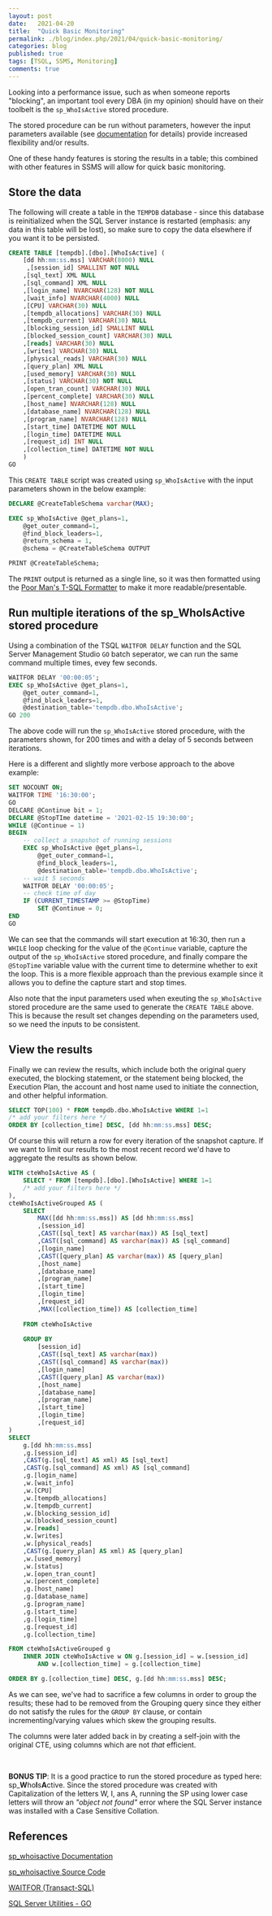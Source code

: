 ```yaml
---
layout: post
date:   2021-04-20
title:  "Quick Basic Monitoring"
permalink: ./blog/index.php/2021/04/quick-basic-monitoring/
categories: blog
published: true
tags: [TSQL, SSMS, Monitoring]
comments: true
---
```

Looking into a performance issue, such as when someone reports "blocking", an important tool every DBA (in my opinion) should have on their toolbelt is the `sp_WhoIsActive` stored procedure.

The stored procedure can be run without parameters, however the input parameters available (see [documentation](http://whoisactive.com/docs/) for details) provide increased flexibility and/or results.

One of these handy features is storing the results in a table; this combined with other features in SSMS will allow for quick basic monitoring.

## Store the data

The following will create a table in the `TEMPDB` database - since this database is reinitialized when the SQL Server instance is restarted (emphasis: any data in this table will be lost), so make sure to copy the data elsewhere if you want it to be persisted.

``` sql
CREATE TABLE [tempdb].[dbo].[WhoIsActive] (
    [dd hh:mm:ss.mss] VARCHAR(8000) NULL
     ,[session_id] SMALLINT NOT NULL
    ,[sql_text] XML NULL
    ,[sql_command] XML NULL
    ,[login_name] NVARCHAR(128) NOT NULL
    ,[wait_info] NVARCHAR(4000) NULL
    ,[CPU] VARCHAR(30) NULL
    ,[tempdb_allocations] VARCHAR(30) NULL
    ,[tempdb_current] VARCHAR(30) NULL
    ,[blocking_session_id] SMALLINT NULL
    ,[blocked_session_count] VARCHAR(30) NULL
    ,[reads] VARCHAR(30) NULL
    ,[writes] VARCHAR(30) NULL
    ,[physical_reads] VARCHAR(30) NULL
    ,[query_plan] XML NULL
    ,[used_memory] VARCHAR(30) NULL
    ,[status] VARCHAR(30) NOT NULL
    ,[open_tran_count] VARCHAR(30) NULL
    ,[percent_complete] VARCHAR(30) NULL
    ,[host_name] NVARCHAR(128) NULL
    ,[database_name] NVARCHAR(128) NULL
    ,[program_name] NVARCHAR(128) NULL
    ,[start_time] DATETIME NOT NULL
    ,[login_time] DATETIME NULL
    ,[request_id] INT NULL
    ,[collection_time] DATETIME NOT NULL
    )
GO
```

This `CREATE TABLE` script was created using `sp_WhoIsActive` with the input parameters shown in the below example:

``` sql
DECLARE @CreateTableSchema varchar(MAX);

EXEC sp_WhoIsActive @get_plans=1,
    @get_outer_command=1,
    @find_block_leaders=1,
    @return_schema = 1,
    @schema = @CreateTableSchema OUTPUT

PRINT @CreateTableSchema;
```

The `PRINT` output is returned as a single line, so it was then formatted using the [Poor Man's T-SQL Formatter](https://poorsql.com/) to make it more readable/presentable.

## Run multiple iterations of the sp_WhoIsActive stored procedure

Using a combination of the TSQL `WAITFOR DELAY` function and the SQL Server Management Studio `GO` batch seperator, we can run the same command multiple times, evey few seconds.

``` sql
WAITFOR DELAY '00:00:05';
EXEC sp_WhoIsActive @get_plans=1,
    @get_outer_command=1,
    @find_block_leaders=1,
    @destination_table='tempdb.dbo.WhoIsActive';
GO 200
```

The above code will run the `sp_WhoIsActive` stored procedure, with the parameters shown, for 200 times and with a delay of 5 seconds between iterations.

Here is a different and slightly more verbose approach to the above example:

``` sql
SET NOCOUNT ON;
WAITFOR TIME '16:30:00';
GO
DELCARE @Continue bit = 1;
DECLARE @StopTIme datetime = '2021-02-15 19:30:00';
WHILE (@Continue = 1)
BEGIN
    -- collect a snapshot of running sessions
    EXEC sp_WhoIsActive @get_plans=1,
        @get_outer_command=1,
        @find_block_leaders=1,
        @destination_table='tempdb.dbo.WhoIsActive';
    -- wait 5 seconds
    WAITFOR DELAY '00:00:05';
    -- check time of day
    IF (CURRENT_TIMESTAMP >= @StopTime)
        SET @Continue = 0;
END
GO
```

We can see that the commands will start execution at 16:30, then run a `WHILE` loop checking for the value of the `@Continue` variable, capture the output of the `sp_WhoIsActive` stored procedure, and finally compare the `@StopTime` variable value with the current time to determine whether to exit the loop. This is a more flexible approach than the previous example since it allows you to define the capture start and stop times.

Also note that the input parameters used when exeuting the `sp_WhoIsActive` stored procedure are the same used to generate the `CREATE TABLE` above. This is because the result set changes depending on the parameters used, so we need the inputs to be consistent.

## View the results

Finally we can review the results, which include both the original query executed, the blocking statement, or the statement being blocked, the Execution Plan, the account and host name used to initiate the connection, and other helpful information.

``` sql
SELECT TOP(100) * FROM tempdb.dbo.WhoIsActive WHERE 1=1
/* add your filters here */
ORDER BY [collection_time] DESC, [dd hh:mm:ss.mss] DESC;
```

Of course this will return a row for every iteration of the snapshot capture. If we want to limit our results to the most recent record we'd have to aggregate the results as shown below.

``` sql
WITH cteWhoIsActive AS (
    SELECT * FROM [tempdb].[dbo].[WhoIsActive] WHERE 1=1
    /* add your filters here */
),
cteWhoIsActiveGrouped AS (
    SELECT 
        MAX([dd hh:mm:ss.mss]) AS [dd hh:mm:ss.mss]
        ,[session_id]
        ,CAST([sql_text] AS varchar(max)) AS [sql_text]
        ,CAST([sql_command] AS varchar(max)) AS [sql_command]
        ,[login_name]
        ,CAST([query_plan] AS varchar(max)) AS [query_plan]
        ,[host_name]
        ,[database_name]
        ,[program_name]
        ,[start_time]
        ,[login_time]
        ,[request_id]
        ,MAX([collection_time]) AS [collection_time]
    
    FROM cteWhoIsActive
    
    GROUP BY
        [session_id]
        ,CAST([sql_text] AS varchar(max))
        ,CAST([sql_command] AS varchar(max))
        ,[login_name]
        ,CAST([query_plan] AS varchar(max))
        ,[host_name]
        ,[database_name]
        ,[program_name]
        ,[start_time]
        ,[login_time]
        ,[request_id]
)
SELECT 
    g.[dd hh:mm:ss.mss]
    ,g.[session_id]
    ,CAST(g.[sql_text] AS xml) AS [sql_text]
    ,CAST(g.[sql_command] AS xml) AS [sql_command]
    ,g.[login_name]
    ,w.[wait_info]
    ,w.[CPU]
    ,w.[tempdb_allocations]
    ,w.[tempdb_current]
    ,w.[blocking_session_id]
    ,w.[blocked_session_count]
    ,w.[reads]
    ,w.[writes]
    ,w.[physical_reads]
    ,CAST(g.[query_plan] AS xml) AS [query_plan]
    ,w.[used_memory]
    ,w.[status]
    ,w.[open_tran_count]
    ,w.[percent_complete]
    ,g.[host_name]
    ,g.[database_name]
    ,g.[program_name]
    ,g.[start_time]
    ,g.[login_time]
    ,g.[request_id]
    ,g.[collection_time]

FROM cteWhoIsActiveGrouped g
    INNER JOIN cteWhoIsActive w ON g.[session_id] = w.[session_id] 
        AND w.[collection_time] = g.[collection_time]

ORDER BY g.[collection_time] DESC, g.[dd hh:mm:ss.mss] DESC;
```

As we can see, we've had to sacrifice a few columns in order to group the results; these had to be removed from the Grouping query since they either do not satisfy the rules for the `GROUP BY` clause, or contain incrementing/varying values which skew the grouping results.

The columns were later added back in by creating a self-join with the original CTE, using columns which are not *that* efficient.

&nbsp;

**BONUS TIP**: It is a good practice to run the stored procedure as typed here: sp_**W**ho**I**s**A**ctive. Since the stored procedure was created with Capitalization of the letters W, I, ans A, running the SP using lower case letters will throw an *"object not found"* error where the SQL Server instance was installed with a Case Sensitive Collation.

## References

[sp_whoisactive Documentation](http://whoisactive.com/docs/)

[sp_whoisactive Source Code](https://github.com/amachanic/sp_whoisactive/)

[WAITFOR (Transact-SQL)](https://docs.microsoft.com/en-us/sql/t-sql/language-elements/waitfor-transact-sql)

[SQL Server Utilities - GO](https://docs.microsoft.com/en-us/sql/t-sql/language-elements/sql-server-utilities-statements-go)
